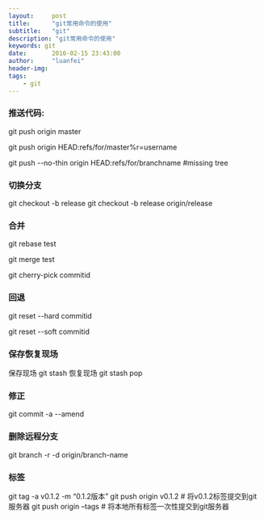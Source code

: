 ```yaml
---
layout:     post
title:      "git常用命令的使用"
subtitle:   "git"
description: "git常用命令的使用"
keywords: git
date:       2016-02-15 23:43:00
author:     "luanfei"
header-img: 
tags:
    - git
---
```


### 推送代码:

git push origin master

git push origin HEAD:refs/for/master%r=username

git push --no-thin origin HEAD:refs/for/branchname #missing tree


### 切换分支

git checkout -b release
git checkout -b release origin/release

### 合并

git rebase test

git merge test

git cherry-pick commitid

### 回退

git reset --hard commitid

git reset --soft commitid

### 保存恢复现场

保存现场
git stash
恢复现场
git stash pop

### 修正

git commit -a --amend

### 删除远程分支
git branch -r -d origin/branch-name

### 标签
git tag -a v0.1.2 -m “0.1.2版本”
git push origin v0.1.2 # 将v0.1.2标签提交到git服务器
git push origin –tags # 将本地所有标签一次性提交到git服务器
